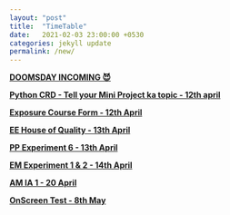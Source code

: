 ```yaml
---
layout: "post"
title:  "TimeTable"
date:   2021-02-03 23:00:00 +0530
categories: jekyll update
permalink: /new/
---
```


<u><b>DOOMSDAY INCOMING 😈


Python CRD - Tell your Mini Project ka topic - 12th april

Exposure Course Form - 12th April

EE House of Quality - 13th April

PP Experiment 6 - 13th April

EM Experiment 1 & 2 - 14th April

AM IA 1 - 20 April

OnScreen Test - 8th May 


